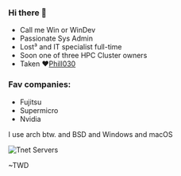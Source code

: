### Hi there 👋

- Call me Win or WinDev
- Passionate Sys Admin
- Lost³ and IT specialist full-time
- Soon one of three HPC Cluster owners
- Taken ❤️[Phill030](https://github.com/phill030)

### Fav companies:
- Fujitsu
- Supermicro
- Nvidia

I use arch btw.
and BSD
and Windows
and macOS

![Tnet Servers](https://raw.githubusercontent.com/twdtech/twdtech/refs/heads/main/imgs/TnetNew.avif)

~TWD
